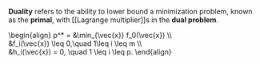 **Duality** refers to the ability to lower bound a minimization problem, known as the **primal**, with [[Lagrange multiplier]]s in the **dual problem**.

\begin{align}
p^* = &\min_{\vec{x}} f_0(\vec{x}) \\\\\
&f_i(\vec{x}) \leq 0,\quad 1\leq i \leq m \\\\\
&h_i(\vec{x}) = 0, \quad 1 \leq i \leq p.
\end{align}